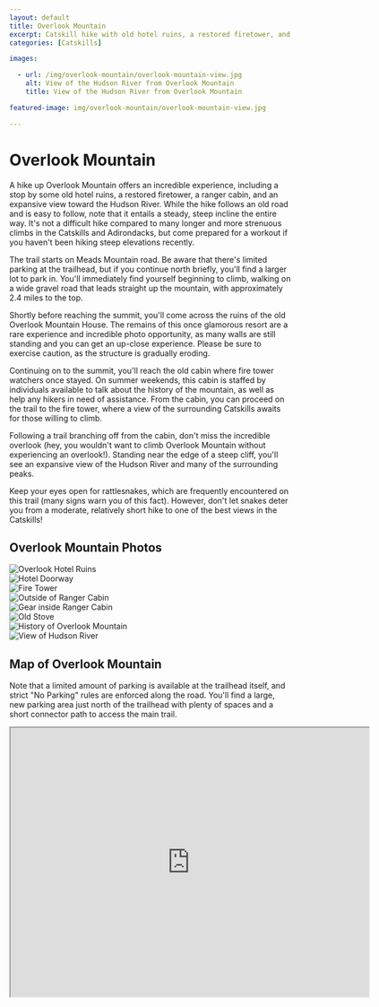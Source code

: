 ```yaml
---
layout: default
title: Overlook Mountain
excerpt: Catskill hike with old hotel ruins, a restored firetower, and an incredible view of the Hudson River Valley
categories: [Catskills]

images:

  - url: /img/overlook-mountain/overlook-mountain-view.jpg
    alt: View of the Hudson River from Overlook Mountain
    title: View of the Hudson River from Overlook Mountain

featured-image: img/overlook-mountain/overlook-mountain-view.jpg

---
```


<h1>Overlook Mountain</h1>

<p>A hike up Overlook Mountain offers an incredible experience, including a stop by some old hotel ruins, a restored firetower, a ranger cabin, and an expansive view toward the Hudson River. While the hike follows an old road and is easy to follow, note that it entails a steady, steep incline the entire way. It's not a difficult hike compared to many longer and more strenuous climbs in the Catskills and Adirondacks, but come prepared for a workout if you haven't been hiking steep elevations recently.</p>

<p>The trail starts on Meads Mountain road. Be aware that there's limited parking at the trailhead, but if you continue north briefly, you'll find a larger lot to park in. You'll immediately find yourself beginning to climb, walking on a wide gravel road that leads straight up the mountain, with approximately 2.4 miles to the top.</p>

<p>Shortly before reaching the summit, you'll come across the ruins of the old Overlook Mountain House. The remains of this once glamorous resort are a rare experience and incredible photo opportunity, as many walls are still standing and you can get an up-close experience. Please be sure to exercise caution, as the structure is gradually eroding.</p>

<p>Continuing on to the summit, you'll reach the old cabin where fire tower watchers once stayed. On summer weekends, this cabin is staffed by individuals available to talk about the history of the mountain, as well as help any hikers in need of assistance. From the cabin, you can proceed on the trail to the fire tower, where a view of the surrounding Catskills awaits for those willing to climb.</p>

<p>Following a trail branching off from the cabin, don't miss the incredible overlook (hey, you wouldn't want to climb Overlook Mountain without experiencing an overlook!). Standing near the edge of a steep cliff, you'll see an expansive view of the Hudson River and many of the surrounding peaks.</p>

<p>Keep your eyes open for rattlesnakes, which are frequently encountered on this trail (many signs warn you of this fact). However, don't let snakes deter you from a moderate, relatively short hike to one of the best views in the Catskills!</p>

<h2>Overlook Mountain Photos</h2>

<div class="fotorama" data-nav="thumbs" data-width="100%"
                     data-ratio="800/600"
                     data-min-width="100%"
                     data-max-width="1000"
                     data-min-height="300"
                     data-max-height="100%" >
<img src="/img/overlook-mountain/overlook-hotel-wall.jpg" alt="Overlook Hotel Ruins"><br />
<img src="/img/overlook-mountain/hotel-doorway.jpg" alt="Hotel Doorway"><br />
<img src="/img/overlook-mountain/overlook-fire-tower.jpg" alt="Fire Tower"><br />
<img src="/img/overlook-mountain/american-flag.jpg" alt="Outside of Ranger Cabin"><br />
<img src="/img/overlook-mountain/ranger-gear.jpg" alt="Gear inside Ranger Cabin"><br />
<img src="/img/overlook-mountain/stove.jpg" alt="Old Stove"><br />
<img src="/img/overlook-mountain/history-documents.jpg" alt="History of Overlook Mountain"><br />
<img src="/img/overlook-mountain/overlook-mountain-view.jpg" alt="View of Hudson River"><br />

</div>

<h2 id="trailmap">Map of Overlook Mountain</h2>

<p>
	Note that a limited amount of parking is available at the trailhead itself, and strict "No Parking" rules are enforced along the road. You'll find a large, new parking area just north of the trailhead with plenty of spaces and a short connector path to access the main trail.
</p>

<div class="google-maps">
<iframe src="https://www.google.com/maps/embed?pb=!1m18!1m12!1m3!1d2961.6952303664966!2d-74.12477728465065!3d42.07115157920738!2m3!1f0!2f0!3f0!3m2!1i1024!2i768!4f13.1!3m3!1m2!1s0x89dda9f88cdafad9%3A0x942366b31d5a6993!2sOverlook+Mountain+Trailhead!5e0!3m2!1sen!2sus!4v1532287115410" width="640" height="480"></iframe></div>